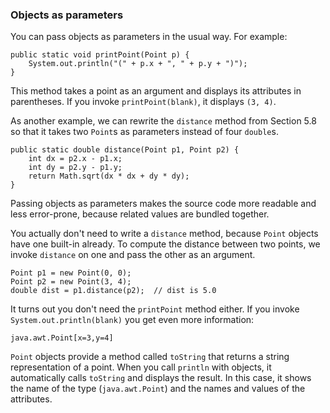 ###  Objects as parameters



You can pass objects as parameters in the usual way.
For example:

```code
public static void printPoint(Point p) {
    System.out.println("(" + p.x + ", " + p.y + ")");
}
```

This method takes a point as an argument and displays its attributes in parentheses.
If you invoke `printPoint(blank)`, it displays `(3, 4)`.

As another example, we can rewrite the `distance` method from Section 5.8 so that it takes two `Point`s as parameters instead of four `double`s.

```code
public static double distance(Point p1, Point p2) {
    int dx = p2.x - p1.x;
    int dy = p2.y - p1.y;
    return Math.sqrt(dx * dx + dy * dy);
}
```

Passing objects as parameters makes the source code more readable and less error-prone, because related values are bundled together.

You actually don't need to write a `distance` method, because `Point` objects have one built-in already.
To compute the distance between two points, we invoke `distance` on one and pass the other as an argument.

```code
Point p1 = new Point(0, 0);
Point p2 = new Point(3, 4);
double dist = p1.distance(p2);  // dist is 5.0
```

It turns out you don't need the `printPoint` method either.
If you invoke `System.out.println(blank)` you get even more information:

```code
java.awt.Point[x=3,y=4]
```


`Point` objects provide a method called `toString` that returns a string representation of a point.
When you call `println` with objects, it automatically calls `toString` and displays the result.
In this case, it shows the name of the type (`java.awt.Point`) and the names and values of the attributes.